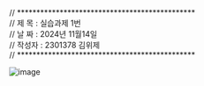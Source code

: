 // **********************************************                                                                               
// 제 목 : 실습과제 1번                                                                                                           
// 날 짜 : 2024년 11월14일                                                                                                       
// 작성자 : 2301378 김위제                                                                                                       
// **********************************************

![image](https://github.com/user-attachments/assets/011f08fc-41a8-4bd0-bcd6-608243581fae)


